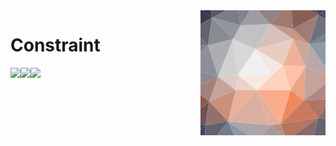 <img src="./assets/icon.svg" alt="Constraint Logo" align="right" />

# Constraint

<img src="https://img.shields.io/badge/version-0.1.0-green?style=flat-square" /><img src="https://img.shields.io/badge/blender-≥3.4.0-%23EA7600?style=flat-square" /><img src="https://img.shields.io/github/license/KiraCoding/constraint?style=flat-square" />

